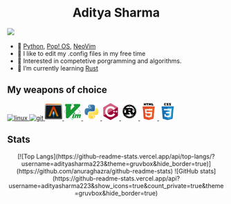 <h1 align="center">Aditya Sharma</h1>

<p align="lieft"> <img
src="https://komarev.com/ghpvc/?username=adityasharma223&label=Profile%20views&color=0e75b6&style=flat-square"
/>
</p>

- 🍂 [Python](https://www.python.org/), [Pop! OS](https://pop.system76.com/), [NeoVim](https://neovim.io/)
- 🌱 I like to edit my .config files in my free time
- 👀 Interested in competetive porgramming and algorithms. 
- 🌲️ I’m currently learning [Rust](https://www.rust-lang.org/)


## My weapons of choice 
<p align="left"> <a href="https://pop.system76.com/" target="_blank"> <img
src="https://preview.redd.it/pj6ak7gt81f71.png?width=640&crop=smart&auto=webp&s=5423c7ea8953a8e03fbf4faae256963df22b2ff3"
alt="linux" width="40" height="40"/> </a> <a href="https://git-scm.com/"
target="_blank"> <img
src="https://www.vectorlogo.zone/logos/git-scm/git-scm-icon.svg" alt="git"
width="40" height="40"/> </a> <a href="https://github.com/alacritty/alacritty"
target="_blank"> <img
src="https://raw.githubusercontent.com/alacritty/alacritty/master/extra/logo/compat/alacritty-term%2Bscanlines.png"
alt="alacritty" width="40" height="40"/> </a> <a href="https://neovim.io/"
target="_blank"> <img
src="https://github.com/devicons/devicon/blob/master/icons/vim/vim-plain.svg"
alt="vim/vi" width="40" height="40"/> </a>  <a href="https://www.python.org"
target="_blank"> <img
src="https://raw.githubusercontent.com/devicons/devicon/master/icons/python/python-original.svg"
alt="python" width="40" height="40"/> </a>  <a
href="https://www.w3schools.com/cpp/" target="_blank"> <img
src="https://raw.githubusercontent.com/devicons/devicon/master/icons/cplusplus/cplusplus-original.svg"
alt="cplusplus" width="40" height="40"/> </a> 
<a href="https://www.rust-lang.org/"> <img
src="https://github.com/devicons/devicon/blob/master/icons/rust/rust-plain.svg"
alt="rust" width="40" height="40"/> </a> 
<a href="https://www.w3.org/html/" target="_blank"> <img
src="https://raw.githubusercontent.com/devicons/devicon/master/icons/html5/html5-original-wordmark.svg"
alt="html5" width="40" height="40"/> </a>  <a
href="https://www.w3schools.com/css/" target="_blank"> <img
src="https://raw.githubusercontent.com/devicons/devicon/master/icons/css3/css3-original-wordmark.svg"
alt="css3" width="40" height="40"/> </a> </p>

## Stats
<p align="center">
[![Top Langs](https://github-readme-stats.vercel.app/api/top-langs/?username=adityasharma223&theme=gruvbox&hide_border=true)](https://github.com/anuraghazra/github-readme-stats)
![GitHub stats](https://github-readme-stats.vercel.app/api?username=adityasharma223&show_icons=true&count_private=true&theme=gruvbox&hide_border=true)
</p>
